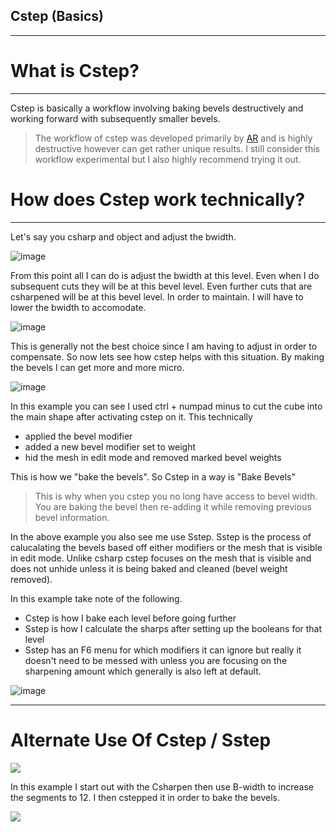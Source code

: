 ## Cstep (Basics)
___

# What is Cstep?
___

Cstep is basically a workflow involving baking bevels destructively and working forward with subsequently smaller bevels.

> The workflow of cstep was developed primarily by [AR](https://www.artstation.com/artist/adrianrutkowski) and is highly destructive however can get rather unique results. I still consider this workflow experimental but I also highly recommend trying it out.

# How does Cstep work technically?
___

Let's say you csharp and object and adjust the bwidth.

![image](https://raw.githubusercontent.com/mx1001/hardops_manual/master/docs/img/cstep/c1.gif)

From this point all I can do is adjust the bwidth at this level. Even when I do subsequent cuts they will be at this bevel level. Even further cuts that are csharpened will be at this bevel level. In order to maintain. I will have to lower the bwidth to accomodate.

![image](https://raw.githubusercontent.com/mx1001/hardops_manual/master/docs/img/cstep/c2.gif)

This is generally not the best choice since I am having to adjust in order to compensate. So now lets see how cstep helps with this situation. By making the bevels I can get more and more micro.

![image](../../docs/img/cstep/c3.gif)

In this example you can see I used ctrl + numpad minus to cut the cube into the main shape after activating cstep on it. This technically
  - applied the bevel modifier
  - added a new bevel modifier set to weight
  - hid the mesh in edit mode and removed marked bevel weights

   This is how we "bake the bevels". So Cstep in a way is "Bake Bevels"

> This is why when you cstep you no long have access to bevel width. You are baking the bevel then re-adding it while removing previous bevel information.

In the above example you also see me use Sstep. Sstep is the process of calucalating the bevels based off either modifiers or the mesh that is visible in edit mode. Unlike csharp cstep focuses on the mesh that is visible and does not unhide unless it is being baked and cleaned (bevel weight removed).

In this example take note of the following.

  - Cstep is how I bake each level before going further
  - Sstep is how I calculate the sharps after setting up the booleans for that level
  - Sstep has an F6 menu for which modifiers it can ignore but really it doesn't need to be messed with unless you are focusing on the sharpening amount which generally is also left at default.

![image](https://raw.githubusercontent.com/mx1001/hardops_manual/master/docs/img/cstep/c4.gif)

___

# Alternate Use Of Cstep / Sstep

![](https://raw.githubusercontent.com/mx1001/hardops_manual/master/docs/img/cstep/ca1.png)

In this example I start out with the Csharpen then use B-width to increase the segments to 12. I then cstepped it in order to bake the bevels.

![](https://raw.githubusercontent.com/mx1001/hardops_manual/master/docs/img/cstep/ca2.gif)
